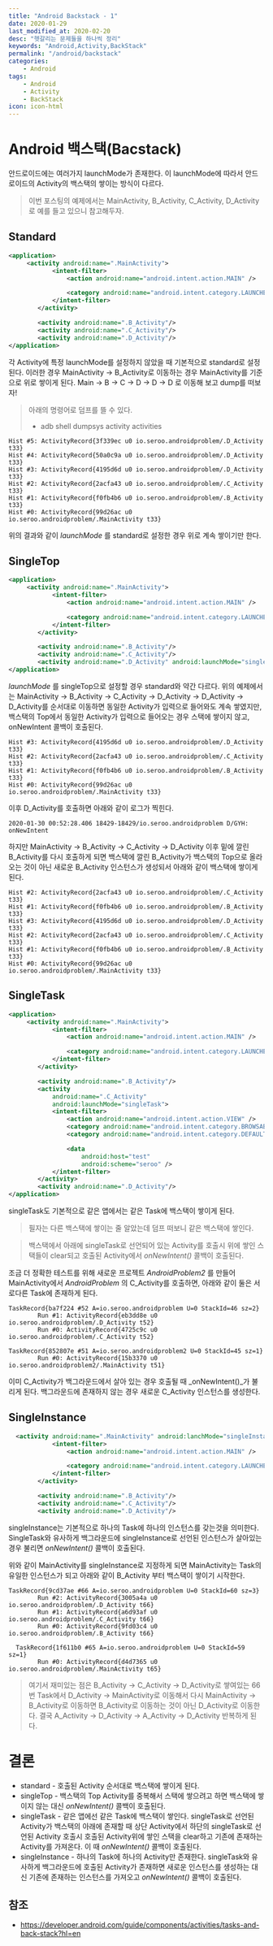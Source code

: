 ```yaml
---
title: "Android Backstack - 1"
date: 2020-01-29
last_modified_at: 2020-02-20
desc: "헷갈리는 문제들을 하나씩 정리"
keywords: "Android,Activity,BackStack"
permalink: "/android/backstack"
categories: 
    - Android
tags: 
    - Android
    - Activity
    - BackStack
icon: icon-html
---
```


# Android 백스택(Bacstack)

안드로이드에는 여러가지 launchMode가 존재한다. 이 launchMode에 따라서 안드로이드의 Activity의 백스택의 쌓이는 방식이 다르다.

> 이번 포스팅의 예제에서는 MainActivity, B_Activity, C_Activity, D_Activity로 예를 들고 있으니 참고해두자.

## Standard

```xml
<application>
     <activity android:name=".MainActivity">
            <intent-filter>
                <action android:name="android.intent.action.MAIN" />

                <category android:name="android.intent.category.LAUNCHER" />
            </intent-filter>
        </activity>

        <activity android:name=".B_Activity"/>
        <activity android:name=".C_Activity"/>
        <activity android:name=".D_Activity"/>
</application>
```

각 Activity에 특정 launchMode를 설정하지 않았을 때 기본적으로 standard로 설정된다. 이러한 경우 MainActivity -> B_Activity로 이동하는 경우 MainActivity를 기준으로 위로 쌓이게 된다. Main -> B -> C -> D -> D -> D 로 이동해 보고 dump를 떠보자!

>아래의 명령어로 덤프를 뜰 수 있다.
> * adb shell dumpsys activity activities

```
Hist #5: ActivityRecord{3f339ec u0 io.seroo.androidproblem/.D_Activity t33}
Hist #4: ActivityRecord{50a0c9a u0 io.seroo.androidproblem/.D_Activity t33}
Hist #3: ActivityRecord{4195d6d u0 io.seroo.androidproblem/.D_Activity t33}
Hist #2: ActivityRecord{2acfa43 u0 io.seroo.androidproblem/.C_Activity t33}
Hist #1: ActivityRecord{f0fb4b6 u0 io.seroo.androidproblem/.B_Activity t33}
Hist #0: ActivityRecord{99d26ac u0 io.seroo.androidproblem/.MainActivity t33}
```

위의 결과와 같이 _launchMode_ 를 standard로 설정한 경우 위로 계속 쌓이기만 한다.

## SingleTop

```xml
<application>
     <activity android:name=".MainActivity">
            <intent-filter>
                <action android:name="android.intent.action.MAIN" />

                <category android:name="android.intent.category.LAUNCHER" />
            </intent-filter>
        </activity>

        <activity android:name=".B_Activity"/>
        <activity android:name=".C_Activity"/>
        <activity android:name=".D_Activity" android:launchMode="singleTop"/>
</application>
```

_launchMode_ 를 singleTop으로 설정할 경우 standard와 약간 다르다. 위의 예제에서는 MainActivity -> B_Activity -> C_Activity -> D_Activity -> D_Activity -> D_Activity를 순서대로 이동하면 동일한 Activity가 입력으로 들어와도 계속 쌓였지만, 백스택의 Top에서 동일한 Activity가 입력으로 들어오는 경우 스택에 쌓이지 않고, onNewIntent 콜백이 호출된다. 

```
Hist #3: ActivityRecord{4195d6d u0 io.seroo.androidproblem/.D_Activity t33}
Hist #2: ActivityRecord{2acfa43 u0 io.seroo.androidproblem/.C_Activity t33}
Hist #1: ActivityRecord{f0fb4b6 u0 io.seroo.androidproblem/.B_Activity t33}
Hist #0: ActivityRecord{99d26ac u0 io.seroo.androidproblem/.MainActivity t33}
```

이후 D_Activity를 호출하면 아래와 같이 로그가 찍힌다.

```
2020-01-30 00:52:28.406 18429-18429/io.seroo.androidproblem D/GYH: onNewIntent
```

하지만 MainActivity -> B_Activity -> C_Activity -> D_Activity 이후 밑에 깔린 B_Activity를 다시 호출하게 되면 백스택에 깔린 B_Activity가 백스택의 Top으로 올라오는 것이 아닌 새로운 B_Activity 인스턴스가 생성되서 아래와 같이 백스택에 쌓이게 된다.

```
Hist #2: ActivityRecord{2acfa43 u0 io.seroo.androidproblem/.C_Activity t33}
Hist #1: ActivityRecord{f0fb4b6 u0 io.seroo.androidproblem/.B_Activity t33}
Hist #3: ActivityRecord{4195d6d u0 io.seroo.androidproblem/.D_Activity t33}
Hist #2: ActivityRecord{2acfa43 u0 io.seroo.androidproblem/.C_Activity t33}
Hist #1: ActivityRecord{f0fb4b6 u0 io.seroo.androidproblem/.B_Activity t33}
Hist #0: ActivityRecord{99d26ac u0 io.seroo.androidproblem/.MainActivity t33}
```

## SingleTask

```xml
<application>
     <activity android:name=".MainActivity">
            <intent-filter>
                <action android:name="android.intent.action.MAIN" />

                <category android:name="android.intent.category.LAUNCHER" />
            </intent-filter>
        </activity>

        <activity android:name=".B_Activity"/>
        <activity
            android:name=".C_Activity"
            android:launchMode="singleTask">
            <intent-filter>
                <action android:name="android.intent.action.VIEW" />
                <category android:name="android.intent.category.BROWSABLE" />
                <category android:name="android.intent.category.DEFAULT" />

                <data
                    android:host="test"
                    android:scheme="seroo" />
            </intent-filter>
        </activity>
        <activity android:name=".D_Activity"/>
</application>
```

singleTask도 기본적으로 같은 앱에서는 같은 Task에 백스택이 쌓이게 된다.

> 필자는 다른 백스택에 쌓이는 줄 알았는데 덤프 떠보니 같은 백스택에 쌓인다.

> 백스택에서 아래에 singleTask로 선언되어 있는 Activity를 호출시 위에 쌓인 스택들이 clear되고 호출된 Activity에서 _onNewIntent()_ 콜백이 호출된다.

조금 더 정확한 테스트를 위해 새로운 프로젝트 _AndroidProblem2_ 를 만들어 MainActivity에서 _AndroidProblem_ 의 C_Activity를 호출하면, 아래와 같이 둘은 서로다른 Task에 존재하게 된다.

```
TaskRecord{ba7f224 #52 A=io.seroo.androidproblem U=0 StackId=46 sz=2}
        Run #1: ActivityRecord{eb3dd8e u0 io.seroo.androidproblem/.D_Activity t52}
        Run #0: ActivityRecord{4725c9c u0 io.seroo.androidproblem/.C_Activity t52}
```

```
TaskRecord{852807e #51 A=io.seroo.androidproblem2 U=0 StackId=45 sz=1}
        Run #0: ActivityRecord{15b3370 u0 io.seroo.androidproblem2/.MainActivity t51}
```

이미 C_Activity가 백그라운드에서 살아 있는 경우 호출될 때 _onNewIntent()_가 불리게 된다. 백그라운드에 존재하지 않는 경우 새로운 C_Activity 인스턴스를 생성한다.

## SingleInstance

```xml
  <activity android:name=".MainActivity" android:lanchMode="singleInstance">
            <intent-filter>
                <action android:name="android.intent.action.MAIN" />

                <category android:name="android.intent.category.LAUNCHER" />
            </intent-filter>
        </activity>

        <activity android:name=".B_Activity"/>
        <activity android:name=".C_Activity"/>
        <activity android:name=".D_Activity"/>
```

singleInstance는 기본적으로 하나의 Task에 하나의 인스턴스를 갖는것을 의미한다. SingleTask와 유사하게 백그라운드에 singleInstance로 선언된 인스턴스가 살아있는 경우 불리면 _onNewIntent()_ 콜백이 호출된다. 

위와 같이 MainActivity를 singleInstance로 지정하게 되면 MainActivity는 Task의 유일한 인스턴스가 되고 아래와 같이 B_Activity 부터 백스택이 쌓이기 시작한다.

```
TaskRecord{9cd37ae #66 A=io.seroo.androidproblem U=0 StackId=60 sz=3}
        Run #2: ActivityRecord{3005a4a u0 io.seroo.androidproblem/.D_Activity t66}
        Run #1: ActivityRecord{a6d93af u0 io.seroo.androidproblem/.C_Activity t66}
        Run #0: ActivityRecord{9fd03c4 u0 io.seroo.androidproblem/.B_Activity t66}
```

```
  TaskRecord{1f611b0 #65 A=io.seroo.androidproblem U=0 StackId=59 sz=1}
        Run #0: ActivityRecord{d4d7365 u0 io.seroo.androidproblem/.MainActivity t65}
```

>여기서 재미있는 점은 B_Activity -> C_Activity -> D_Activity로 쌓여있는 66번 Task에서 D_Activity -> MainActivity로 이동해서 다시 MainActivity -> B_Activity로 이동하면 B_Activity로 이동하는 것이 아닌 D_Activity로 이동한다. 결국 A_Activity -> D_Activity -> A_Activity -> D_Activity 반복하게 된다.

# 결론

* standard - 호출된 Activity 순서대로 백스택에 쌓이게 된다.
* singleTop - 백스택의 Top Activity를 중복해서 스택에 쌓으려고 하면 백스택에 쌓이지 않는 대신 _onNewIntent()_ 콜백이 호출된다.
* singleTask - 같은 앱에선 같은 Task에 백스택이 쌓인다. singleTask로 선언된 Activity가 백스택의 아래에 존재할 때 상단 Activity에서 하단의 singleTask로 선언된 Activity 호출시 호출된 Activity위에 쌓인 스택을 clear하고 기존에 존재하는 Activity를 가져온다. 이 때 _onNewIntent()_ 콜백이 호출된다. 
* singleInstance - 하나의 Task에 하나의 Activity만 존재한다. singleTask와 유사하게 백그라운드에 호출된 Activity가 존재하면 새로운 인스턴스를 생성하는 대신 기존에 존재하는 인스턴스를 가져오고 _onNewIntent()_ 콜백이 호출된다.

## 참조
* https://developer.android.com/guide/components/activities/tasks-and-back-stack?hl=en